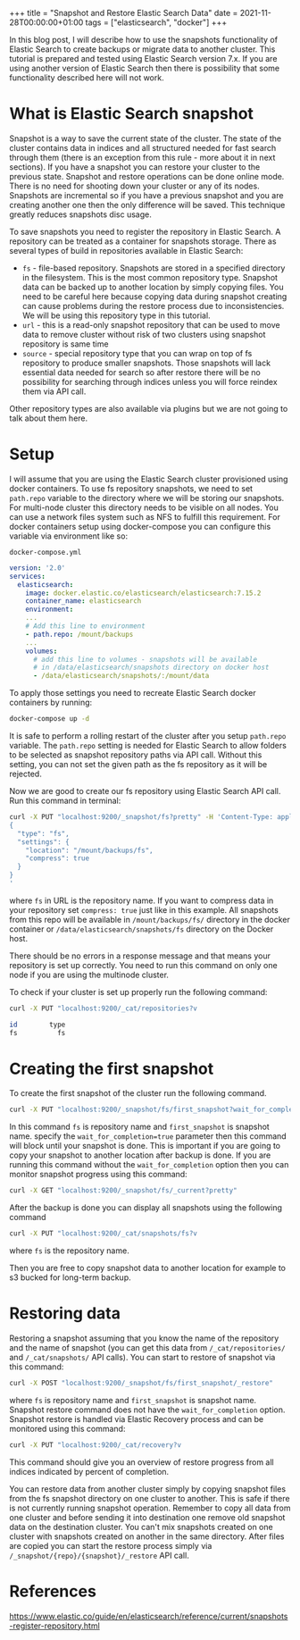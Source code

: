 +++
title = "Snapshot and Restore Elastic Search Data"
date = 2021-11-28T00:00:00+01:00
tags = ["elasticsearch", "docker"]
+++

In this blog post, I will describe how to use the snapshots functionality
of Elastic Search to create backups or migrate data to another cluster.
This tutorial is prepared and tested using Elastic Search version 7.x. If
you are using another version of Elastic Search then there is possibility
that some functionality described here will not work.

# What is Elastic Search snapshot
Snapshot is a way to save the current state of the cluster. The state of the cluster contains
data in indices and all structured needed for fast search through them (there
is an exception from this rule - more about it in next sections).
If you have a snapshot you can restore your cluster to the previous state. Snapshot
and restore operations can be done online mode. There is no need for shooting
down your cluster or any of its nodes. Snapshots are incremental so if you have
a previous snapshot and you are creating another one then the only difference will be
saved. This technique greatly reduces snapshots disc usage.

To save snapshots you need to register the repository in Elastic Search.
A repository can be treated as a container for snapshots storage. There as
several types of build in repositories available in Elastic Search:
- `fs` - file-based repository. Snapshots are stored in a specified directory in
    the filesystem. This is the most common repository type. Snapshot data can be
    backed up to another location by simply copying files. You need to be
    careful here because copying data during snapshot creating can cause
    problems during the restore process due to inconsistencies. We will be using this
    repository type in this tutorial.
- `url` - this is a read-only snapshot repository that can be used to move data
    to remove cluster without risk of two clusters using snapshot repository is
    same time
- `source` - special repository type that you can wrap on top of fs repository
    to produce smaller snapshots. Those snapshots will lack essential
    data needed for search so after restore there will be no possibility for
    searching through indices unless you will force reindex them via API call.

Other repository types are also available via plugins but we are not going
to talk about them here.

# Setup
I will assume that you are using the Elastic Search cluster provisioned using docker
containers. To use fs repository snapshots, we need to set `path.repo`
variable to the directory where we will be storing our snapshots. For multi-node
cluster this directory needs to be visible on all nodes. You can use a network
files system such as NFS to fulfill this requirement. For docker
containers setup using docker-compose you can configure this variable via
environment like so:

`docker-compose.yml`
```yaml
version: '2.0'
services:
  elasticsearch:
    image: docker.elastic.co/elasticsearch/elasticsearch:7.15.2
    container_name: elasticsearch
    environment:
    ...
    # Add this line to environment
    - path.repo: /mount/backups
    ...
    volumes:
      # add this line to volumes - snapshots will be available
      # in /data/elasticsearch/snapshots directory on docker host
      - /data/elasticsearch/snapshots/:/mount/data
```

To apply those settings you need to recreate Elastic Search docker containers
by running:

```bash
docker-compose up -d
```
It is safe to perform a rolling restart of the cluster after you setup `path.repo`
variable.
The `path.repo` setting is needed for Elastic Search to allow folders to be
selected as snapshot repository paths via API call. Without this setting,
you can not set the given path as the fs repository as it will be rejected.

Now we are good to create our fs repository using Elastic Search API call. Run
this command in terminal:

```bash
curl -X PUT "localhost:9200/_snapshot/fs?pretty" -H 'Content-Type: application/json' -d'
{
  "type": "fs",
  "settings": {
    "location": "/mount/backups/fs",
    "compress": true
  }
}
'
```
where `fs` in URL is the repository name. If you want to compress data in your
repository set `compress: true` just like in this example. All snapshots from
this repo will be available in `/mount/backups/fs/` directory in the docker container
or `/data/elasticsearch/snapshots/fs` directory on the Docker host.

There should be no errors in a response message and that means your repository is
set up correctly. You need to run this command on only one node if you are using
the multinode cluster.

To check if your cluster is set up properly run the following command:

```bash
curl -X PUT "localhost:9200/_cat/repositories?v
```
```sh
id        type
fs          fs
```

# Creating the first snapshot
To create the first snapshot of the cluster run the following command.

```bash
curl -X PUT "localhost:9200/_snapshot/fs/first_snapshot?wait_for_completion=true"
```
In this command `fs` is repository name and `first_snapshot` is snapshot name.
specify the `wait_for_completion=true` parameter then this command will block until
your snapshot is done. This is important if you are going to copy your snapshot
to another location after backup is done. If you are running this command
without the `wait_for_completion` option then
you can monitor snapshot progress using this command:

```bash
curl -X GET "localhost:9200/_snapshot/fs/_current?pretty"
```

After the backup is done you can display all snapshots using the following command
```bash
curl -X PUT "localhost:9200/_cat/snapshots/fs?v
```
where `fs` is the repository name.

Then you are free to copy snapshot data to another location for example to s3
bucked for long-term backup.

# Restoring data

Restoring a snapshot assuming that you know the name of the repository and the name of
snapshot (you can get this data from `/_cat/repositories/` and
`/_cat/snapshots/` API calls). You can start to restore of snapshot via this
command:
```bash
curl -X POST "localhost:9200/_snapshot/fs/first_snapshot/_restore"
```
where `fs` is repository name and `first_snapshot` is snapshot name.
Snapshot restore command does not have the `wait_for_completion` option. Snapshot
restore is handled via Elastic Recovery process and can be monitored using
this command:

```bash
curl -X PUT "localhost:9200/_cat/recovery?v
```
This command should give you an overview of restore progress from all indices
indicated by percent of completion.

You can restore data from another cluster simply by copying snapshot files from
the fs snapshot directory on one cluster to another. This is safe if there is not
currently running snapshot operation. Remember to copy all data from one cluster and
before sending it into destination one remove old snapshot data on the destination cluster.
You can't mix snapshots created on one cluster with snapshots created on another
in the same directory. After files are copied you can start the restore process simply via
`/_snapshot/{repo}/{snapshot}/_restore` API call.

# References
https://www.elastic.co/guide/en/elasticsearch/reference/current/snapshots-register-repository.html
